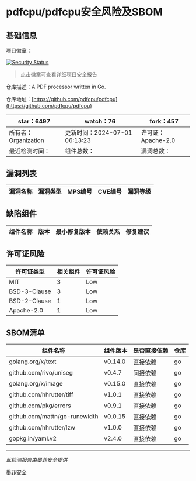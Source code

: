 # pdfcpu/pdfcpu安全风险及SBOM

## 基础信息

项目徽章：

[![Security Status](https://www.murphysec.com/platform3/v31/badge/1809296599373697024.svg)](https://www.murphysec.com/console/report/1809292808263004160/1809296599373697024)

> 点击徽章可查看详细项目安全报告

仓库描述：A PDF processor written in Go.

仓库地址：[https://github.com/pdfcpu/pdfcpu](https://github.com/pdfcpu/pdfcpu)

| star：6497 | watch：76 | fork：457 |
| ----------- | -------------- | ------------ |
| 所有者：Organization | 更新时间：2024-07-01 06:13:23 | 许可证：Apache-2.0 |
| 最近检测时间： | 组件总数： | 漏洞总数： |




## 漏洞列表

| 漏洞名称 | 漏洞类型 | MPS编号 | CVE编号 | 漏洞等级 |
| ------- | ------ | ------- | ------ | ----- |





## 缺陷组件

| 组件名称 | 版本 | 最小修复版本 | 依赖关系 | 修复建议 |
| -------- | ---- | ------------ | -------- | -------- |





## 许可证风险

| 许可证类型 | 相关组件 | 许可证风险 |
| ---------- | -------- | ---------- |
|MIT|3|Low|
|BSD-3-Clause|3|Low|
|BSD-2-Clause|1|Low|
|Apache-2.0|1|Low|




## SBOM清单

| 组件名称 | 组件版本 | 是否直接依赖 | 仓库 |
| -------- | -------- | ------------ | ---- |
|golang.org/x/text|v0.14.0|直接依赖|go|
|github.com/rivo/uniseg|v0.4.7|间接依赖|go|
|golang.org/x/image|v0.15.0|直接依赖|go|
|github.com/hhrutter/tiff|v1.0.1|直接依赖|go|
|github.com/pkg/errors|v0.9.1|直接依赖|go|
|github.com/mattn/go-runewidth|v0.0.15|直接依赖|go|
|github.com/hhrutter/lzw|v1.0.0|直接依赖|go|
|gopkg.in/yaml.v2|v2.4.0|直接依赖|go|


------

*此检测报告由墨菲安全提供*

[墨菲安全](www.murphysec.com)